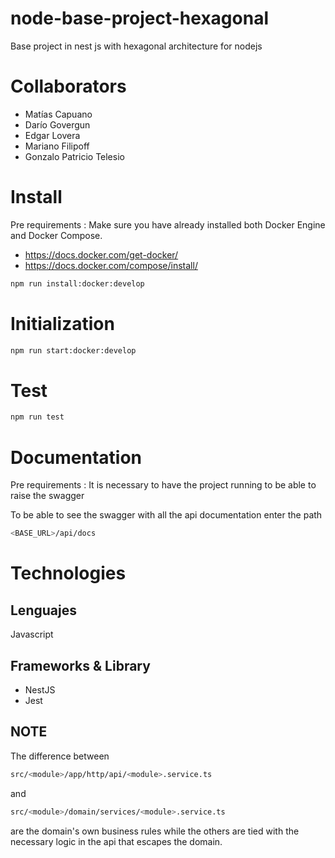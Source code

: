 # node-base-project-hexagonal

Base project in nest js with hexagonal architecture for nodejs

# Collaborators

- Matías Capuano
- Darío Govergun
- Edgar Lovera
- Mariano Filipoff
- Gonzalo Patricio Telesio

# Install

Pre requirements : Make sure you have already installed both Docker Engine and Docker Compose.

- https://docs.docker.com/get-docker/
- https://docs.docker.com/compose/install/

```bash
npm run install:docker:develop
```

# Initialization

```bash
npm run start:docker:develop
```

# Test

```bash
npm run test
```

# Documentation

Pre requirements : It is necessary to have the project running to be able to raise the swagger

To be able to see the swagger with all the api documentation enter the path

```bash
<BASE_URL>/api/docs
```

# Technologies

## Lenguajes

Javascript

## Frameworks & Library

- NestJS
- Jest

## NOTE

The difference between

```bash
src/<module>/app/http/api/<module>.service.ts
```

and

```bash
src/<module>/domain/services/<module>.service.ts
```

are the domain's own business rules while the others are tied with the necessary logic in the api that escapes the domain.

